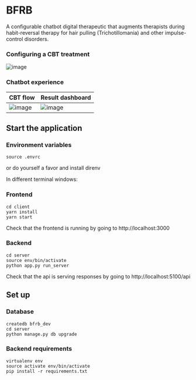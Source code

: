 # BFRB

A configurable chatbot digital therapeutic that augments therapists during habit-reversal therapy for hair pulling (Trichotillomania) and other impulse-control disorders.

### Configuring a CBT treatment
![image](https://cl.ly/e1ab9b826355/Screen%252520Recording%2525202019-03-24%252520at%25252011.31%252520AM.gif)

### Chatbot experience
| CBT flow  | Result dashboard |
| ------------- | ------------- |
| ![image](https://d2ddoduugvun08.cloudfront.net/items/3f2L0A461i2S2J2N163G/Screen%20Recording%202019-03-24%20at%2012.04%20PM.gif) | ![image](https://d2ddoduugvun08.cloudfront.net/items/3b140d2u462i3X3R1f2K/Screen%20Recording%202019-03-24%20at%2012.05%20PM.gif) |

## Start the application

### Environment variables
```
source .envrc
```
or do yourself a favor and install direnv

In different terminal windows:

### Frontend
```
cd client
yarn install
yarn start
```

Check that the frontend is running by going to http://localhost:3000

### Backend
```
cd server
source env/bin/activate
python app.py run_server
```

Check that the api is serving responses by going to http://localhost:5100/api

## Set up

### Database
```
createdb bfrb_dev
cd server
python manage.py db upgrade
```

### Backend requirements
```
virtualenv env
source activate env/bin/activate
pip install -r requirements.txt
```
